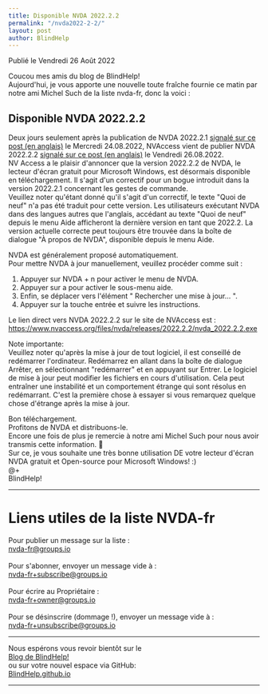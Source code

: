 ```yaml
---
title: Disponible NVDA 2022.2.2
permalink: "/nvda2022-2-2/"
layout: post
author: BlindHelp
---
```


<footer>Publié le Vendredi 26 Août 2022</footer>


Coucou mes amis du blog de BlindHelp!    
Aujourd'hui, je vous apporte une nouvelle toute fraîche fournie ce matin par notre ami Michel Such de la liste nvda-fr, donc la voici :    

## Disponible NVDA 2022.2.2
Deux jours seulement après la publication de NVDA 2022.2.1 [signalé sur ce post (en anglais)](https://www.nvaccess.org/post/nvda-2022-2-1/) le Mercredi 24.08.2022, NVAccess vient de publier NVDA 2022.2.2 [signalé sur ce post (en anglais)](https://www.nvaccess.org/post/nvda-2022-2-2/) le Vendredi 26.08.2022.    
NV Access a le plaisir d'annoncer que la version 2022.2.2 de NVDA, le lecteur d'écran gratuit pour Microsoft Windows, est désormais disponible en téléchargement. Il s'agit d'un correctif pour un bogue introduit dans la version 2022.2.1 concernant les gestes de commande.    
Veuillez noter qu'étant donné qu'il s'agit d'un correctif, le texte "Quoi de neuf" n'a pas été traduit pour cette version. Les utilisateurs exécutant NVDA dans des langues autres que l'anglais, accédant au texte "Quoi de neuf" depuis le menu Aide afficheront la dernière version en tant que 2022.2. La version actuelle correcte peut toujours être trouvée dans la boîte de dialogue "À propos de NVDA", disponible depuis le menu Aide.    

NVDA est généralement proposé automatiquement.    
Pour mettre NVDA à jour manuellement, veuillez procéder comme suit :    

1. Appuyer sur NVDA + n pour activer le menu de NVDA. 
2. Appuyer sur a pour activer le sous-menu aide. 
3. Enfin, se déplacer vers l'élément " Rechercher une mise à jour... ". 
4. Appuyer sur la touche entrée et suivre les instructions.

Le lien direct vers NVDA 2022.2.2 sur le site de NVAccess est : <https://www.nvaccess.org/files/nvda/releases/2022.2.2/nvda_2022.2.2.exe>    

Note importante:    
Veuillez noter qu'après la mise à jour de tout logiciel, il est conseillé de redémarrer l'ordinateur. Redémarrez en allant dans la boîte de dialogue Arrêter, en sélectionnant "redémarrer" et en appuyant sur Entrer. Le logiciel de mise à jour peut modifier les fichiers en cours d'utilisation. Cela peut entraîner une instabilité et un comportement étrange qui sont résolus en redémarrant. C'est la première chose à essayer si vous remarquez quelque chose d'étrange après la mise à jour.    

Bon téléchargement.    
Profitons de NVDA et distribuons-le.    
Encore une fois de plus je remercie à notre ami Michel Such pour nous avoir transmis cette information. 🤝    
Sur ce, je vous souhaite une très bonne utilisation DE votre lecteur d'écran NVDA gratuit et Open-source pour Microsoft Windows! :)    
@+    
BlindHelp!    

---

# Liens utiles de la liste NVDA-fr #

Pour publier un message sur la liste :    
[nvda-fr@groups.io](mailto:nvda-fr@groups.io)    
<br>
Pour s'abonner, envoyer un message vide à :    
[nvda-fr+subscribe@groups.io](mailto:nvda-fr+subscribe@groups.io)    
<br>
Pour écrire au Propriétaire :    
[nvda-fr+owner@groups.io](mailto:nvda-fr+owner@groups.io)    
<br>
Pour se désinscrire (dommage !), envoyer un message vide à :    
[nvda-fr+unsubscribe@groups.io](mailto:nvda-fr+unsubscribe@groups.io)    

---

Nous espérons vous revoir bientôt sur le      
[Blog de BlindHelp!](http://blindhelp.blogspot.fr/)                    
ou sur  votre nouvel espace via GitHub:                     
[BlindHelp.github.io](https://blindhelp.github.io)                    

---